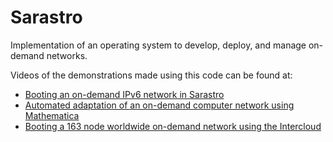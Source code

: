 Sarastro
========

Implementation of an operating system to develop, deploy, and manage on-demand networks.

Videos of the demonstrations made using this code can be found at:
<ul>
	<li><a href="http://www.youtube.com/watch?v=BpoUNC4CKZM">Booting an on-demand IPv6 network in Sarastro</a></li>
	<li><a href="http://www.youtube.com/watch?v=jHKz7jZjApg">Automated adaptation of an on-demand computer network using Mathematica</a></li>
	<li><a href="http://www.youtube.com/watch?v=PjFeL140Oo0">Booting a 163 node worldwide on-demand network using the Intercloud</a></li>
</ul>

